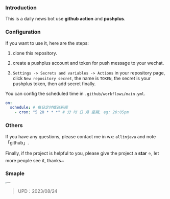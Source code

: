 ### Introduction

This is a daily news bot use **github action** and **pushplus**.

### Configuration

If you want to use it, here are the steps:

1. clone this repository.

2. create a pushplus account and token for push message to your wechat.
3. `Settings -> Secrets and variables -> Actions` in your repository page, click `New repository secret`, the name is `TOKEN`, the secret is your pushplus token, then add secret finally.

You can config the scheduled time in `.github/workflows/main.yml`.

```yml
on:
  schedule: # 每日定时推送新闻
    - cron: "5 20 * * *" # 分 时 日 月 星期, eg: 20:05pm
```

### Others

If you have any questions, please contact me in wx: `allinjava` and note 「github」.

Finally, if the project is helpful to you, please give the project a **star** ⭐, let more people see it, thanks~

### Smaple

<img src="https://cdn.acwing.com/media/article/image/2023/07/01/52520_db1493ef17-sample.jpg" alt="sample" style="zoom: 25%;" />

> UPD：2023/08/24